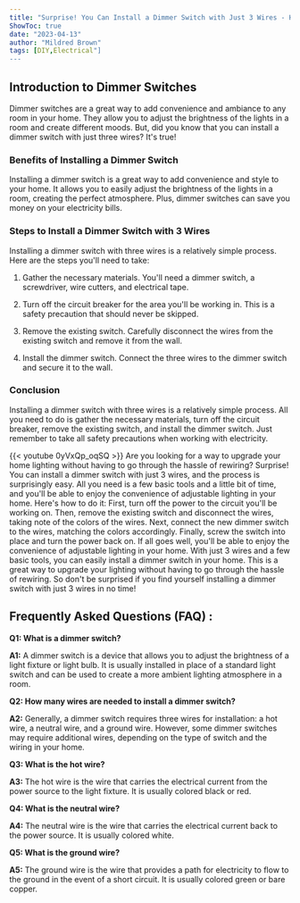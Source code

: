 ```yaml
---
title: "Surprise! You Can Install a Dimmer Switch with Just 3 Wires - Here's How!"
ShowToc: true 
date: "2023-04-13"
author: "Mildred Brown" 
tags: [DIY,Electrical"]
---
```

## Introduction to Dimmer Switches

Dimmer switches are a great way to add convenience and ambiance to any room in your home. They allow you to adjust the brightness of the lights in a room and create different moods. But, did you know that you can install a dimmer switch with just three wires? It's true!

### Benefits of Installing a Dimmer Switch

Installing a dimmer switch is a great way to add convenience and style to your home. It allows you to easily adjust the brightness of the lights in a room, creating the perfect atmosphere. Plus, dimmer switches can save you money on your electricity bills.

### Steps to Install a Dimmer Switch with 3 Wires

Installing a dimmer switch with three wires is a relatively simple process. Here are the steps you'll need to take:

1. Gather the necessary materials. You'll need a dimmer switch, a screwdriver, wire cutters, and electrical tape.

2. Turn off the circuit breaker for the area you'll be working in. This is a safety precaution that should never be skipped.

3. Remove the existing switch. Carefully disconnect the wires from the existing switch and remove it from the wall.

4. Install the dimmer switch. Connect the three wires to the dimmer switch and secure it to the wall.

### Conclusion

Installing a dimmer switch with three wires is a relatively simple process. All you need to do is gather the necessary materials, turn off the circuit breaker, remove the existing switch, and install the dimmer switch. Just remember to take all safety precautions when working with electricity.

{{< youtube 0yVxQp_oqSQ >}} 
Are you looking for a way to upgrade your home lighting without having to go through the hassle of rewiring? Surprise! You can install a dimmer switch with just 3 wires, and the process is surprisingly easy. All you need is a few basic tools and a little bit of time, and you'll be able to enjoy the convenience of adjustable lighting in your home. Here's how to do it: First, turn off the power to the circuit you'll be working on. Then, remove the existing switch and disconnect the wires, taking note of the colors of the wires. Next, connect the new dimmer switch to the wires, matching the colors accordingly. Finally, screw the switch into place and turn the power back on. If all goes well, you'll be able to enjoy the convenience of adjustable lighting in your home. With just 3 wires and a few basic tools, you can easily install a dimmer switch in your home. This is a great way to upgrade your lighting without having to go through the hassle of rewiring. So don't be surprised if you find yourself installing a dimmer switch with just 3 wires in no time!

## Frequently Asked Questions (FAQ) :
**Q1: What is a dimmer switch?**

**A1:** A dimmer switch is a device that allows you to adjust the brightness of a light fixture or light bulb. It is usually installed in place of a standard light switch and can be used to create a more ambient lighting atmosphere in a room.

**Q2: How many wires are needed to install a dimmer switch?**

**A2:** Generally, a dimmer switch requires three wires for installation: a hot wire, a neutral wire, and a ground wire. However, some dimmer switches may require additional wires, depending on the type of switch and the wiring in your home.

**Q3: What is the hot wire?**

**A3:** The hot wire is the wire that carries the electrical current from the power source to the light fixture. It is usually colored black or red.

**Q4: What is the neutral wire?**

**A4:** The neutral wire is the wire that carries the electrical current back to the power source. It is usually colored white.

**Q5: What is the ground wire?**

**A5:** The ground wire is the wire that provides a path for electricity to flow to the ground in the event of a short circuit. It is usually colored green or bare copper.





